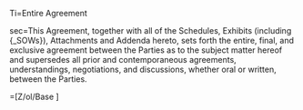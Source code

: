 Ti=Entire Agreement

sec=This Agreement, together with all of the Schedules, Exhibits (including {_SOWs}), Attachments and Addenda hereto, sets forth the entire, final, and exclusive agreement between the Parties as to the subject matter hereof and supersedes all prior and contemporaneous agreements, understandings, negotiations, and discussions, whether oral or written, between the Parties.

=[Z/ol/Base
]
